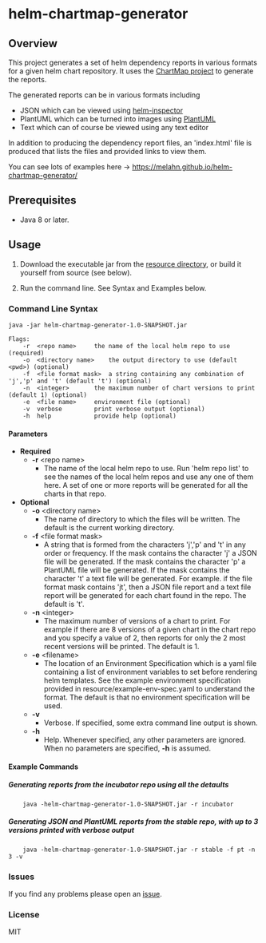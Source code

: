 # helm-chartmap-generator

## Overview
This project generates a set of helm dependency reports in various formats for a given helm chart repository.  It uses
the [ChartMap project](https://github.com/melahn/helm-chartmap) to generate the reports.  

The generated reports can be in various formats including
* JSON which can be viewed using [helm-inspector](https://github.com/melahn/helm-inspector)  
* PlantUML which can be turned into images using [PlantUML](https://plantuml.com/)
* Text which can of course be viewed using any text editor

In addition to producing the dependency report files, an 'index.html' file is produced that lists the files
and provided links to view them.

You can see lots of examples here -> https://melahn.github.io/helm-chartmap-generator/ 

## Prerequisites

* Java 8 or later.

## Usage

1. Download the executable jar from the [resource directory](./resource/jar), or build it yourself from source (see below).

2. Run the command line.  See Syntax and Examples below.

### Command Line Syntax
```
java -jar helm-chartmap-generator-1.0-SNAPSHOT.jar

Flags:
	-r	<repo name>		the name of the local helm repo to use (required)
	-o	<directory name>	the output directory to use (default <pwd>) (optional)
	-f	<file format mask>	a string containing any combination of 'j','p' and 't' (default 't') (optional)
	-n	<integer>		the maximum number of chart versions to print (default 1) (optional)
	-e	<file name>		environment file (optional)
	-v	verbose			print verbose output (optional)
	-h	help			provide help (optional)
```
#### Parameters
* **Required**
   * **-r** \<repo name\>
     * The name of the local helm repo to use.  Run 'helm repo list' to see the names of the local helm repos and use any one
     of them here.  A set of one or more reports will be generated for all the charts in that repo.  
* **Optional**
   * **-o** \<directory name\>
      *  The name of directory to which the files will be written.  The default is the current working directory.
   * **-f** \<file format mask\>
      *  A string that is formed from the characters 'j','p' and 't' in any order or frequency.  If the mask contains the character 'j' a JSON
      file will be generated.  If the mask contains the character 'p' a PlantUML file will be generated. If the mask contains the character 't' a text file will be generated.  For example. if the file format mask contains 'jt', then
      a JSON file report and a text file report will be generated for each chart found in the repo.  The default is 't'.
   * **-n** \<integer\>
      *  The maximum number of versions of a chart to print.  For example if there are 8 versions of a given chart in the chart repo and you
      specify a value of 2, then reports for only the 2 most recent versions will be printed.  The default is 1.
   * **-e** \<filename\>
      *  The location of an Environment Specification which is a yaml file containing a list of environment variables to set before rendering helm templates.
      See the example environment specification provided in resource/example-env-spec.yaml to understand the format.   The default is
      that no environment specification will be used.
   * **-v**
      * Verbose.  If specified, some extra command line output is shown.
   * **-h**
      * Help.  Whenever specified, any other parameters are ignored.  When no parameters are specified, **-h** is assumed.

#### Example Commands
    
##### Generating reports from the incubator repo using all the detaults
```
    java -helm-chartmap-generator-1.0-SNAPSHOT.jar -r incubator 
``` 
     
##### Generating JSON and PlantUML reports from the stable repo, with up to 3 versions printed with verbose output
```
    java -helm-chartmap-generator-1.0-SNAPSHOT.jar -r stable -f pt -n 3 -v 
``` 
### Issues
If you find any problems please open an [issue](https://github.com/melahn/helm-chartmap-generator/issues).

### License
MIT

     

